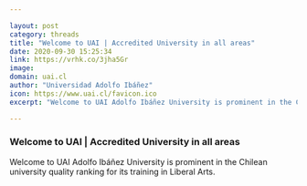 ```yaml
---

layout: post
category: threads
title: "Welcome to UAI | Accredited University in all areas"
date: 2020-09-30 15:25:34
link: https://vrhk.co/3jha5Gr
image: 
domain: uai.cl
author: "Universidad Adolfo Ibáñez"
icon: https://www.uai.cl/favicon.ico
excerpt: "Welcome to UAI Adolfo Ibáñez University is prominent in the Chilean university quality ranking for its training in Liberal Arts."

---
```


### Welcome to UAI | Accredited University in all areas

Welcome to UAI Adolfo Ibáñez University is prominent in the Chilean university quality ranking for its training in Liberal Arts.